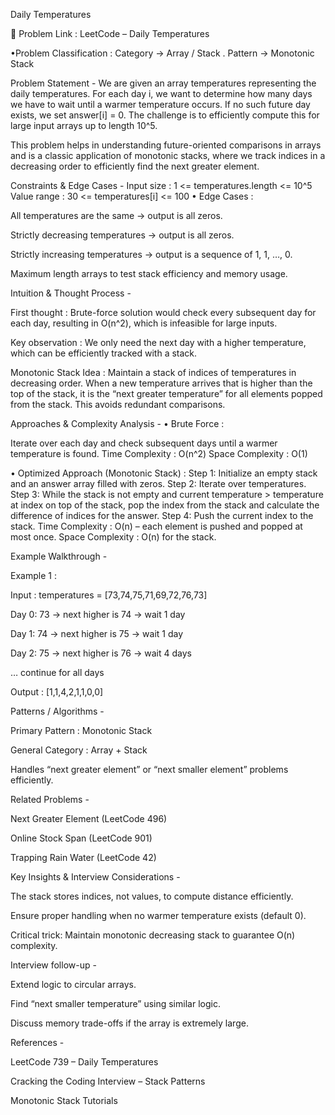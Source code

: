 Daily Temperatures

🔗 Problem Link : LeetCode – Daily Temperatures

•Problem Classification : Category → Array / Stack . Pattern → Monotonic Stack

Problem Statement -
We are given an array temperatures representing the daily temperatures. For each day i, we want to determine how many days we have to wait until a warmer temperature occurs. If no such future day exists, we set answer[i] = 0. The challenge is to efficiently compute this for large input arrays up to length 10^5.

This problem helps in understanding future-oriented comparisons in arrays and is a classic application of monotonic stacks, where we track indices in a decreasing order to efficiently find the next greater element.

Constraints & Edge Cases -
Input size : 1 <= temperatures.length <= 10^5
Value range : 30 <= temperatures[i] <= 100
• Edge Cases :

All temperatures are the same → output is all zeros.

Strictly decreasing temperatures → output is all zeros.

Strictly increasing temperatures → output is a sequence of 1, 1, …, 0.

Maximum length arrays to test stack efficiency and memory usage.

Intuition & Thought Process -

First thought : Brute-force solution would check every subsequent day for each day, resulting in O(n^2), which is infeasible for large inputs.

Key observation : We only need the next day with a higher temperature, which can be efficiently tracked with a stack.

Monotonic Stack Idea : Maintain a stack of indices of temperatures in decreasing order. When a new temperature arrives that is higher than the top of the stack, it is the “next greater temperature” for all elements popped from the stack. This avoids redundant comparisons.

Approaches & Complexity Analysis -
• Brute Force :

Iterate over each day and check subsequent days until a warmer temperature is found.
Time Complexity : O(n^2)
Space Complexity : O(1)

• Optimized Approach (Monotonic Stack) :
Step 1: Initialize an empty stack and an answer array filled with zeros.
Step 2: Iterate over temperatures.
Step 3: While the stack is not empty and current temperature > temperature at index on top of the stack, pop the index from the stack and calculate the difference of indices for the answer.
Step 4: Push the current index to the stack.
Time Complexity : O(n) – each element is pushed and popped at most once.
Space Complexity : O(n) for the stack.

Example Walkthrough -

Example 1 :

Input : temperatures = [73,74,75,71,69,72,76,73]

Day 0: 73 → next higher is 74 → wait 1 day

Day 1: 74 → next higher is 75 → wait 1 day

Day 2: 75 → next higher is 76 → wait 4 days

… continue for all days

Output : [1,1,4,2,1,1,0,0]

Patterns / Algorithms -

Primary Pattern : Monotonic Stack

General Category : Array + Stack

Handles “next greater element” or “next smaller element” problems efficiently.

Related Problems -

Next Greater Element (LeetCode 496)

Online Stock Span (LeetCode 901)

Trapping Rain Water (LeetCode 42)

Key Insights & Interview Considerations -

The stack stores indices, not values, to compute distance efficiently.

Ensure proper handling when no warmer temperature exists (default 0).

Critical trick: Maintain monotonic decreasing stack to guarantee O(n) complexity.

Interview follow-up -

Extend logic to circular arrays.

Find “next smaller temperature” using similar logic.

Discuss memory trade-offs if the array is extremely large.

References -

LeetCode 739 – Daily Temperatures

Cracking the Coding Interview – Stack Patterns

Monotonic Stack Tutorials
